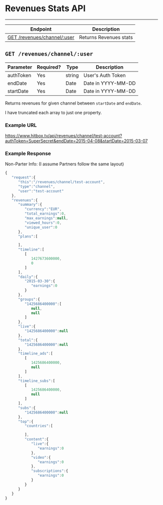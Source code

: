 # Revenues Stats API
***

| Endpoint | Description |
| ---- | --------------- |
| [GET /revenues/channel/:user](/channel/revenues.md#get-revenueschanneluser) | Returns Revenues stats |

## `GET /revenues/channel/:user`

| Parameter | Required? | Type | Description |
| --- | --- | --- | --- |
| authToken | Yes | string | User's Auth Token |
| endDate | Yes | Date | Date in YYYY-MM-DD |
| startDate | Yes | Date | Date in YYYY-MM-DD |

Returns revenues for given channel between `startDate` and `endDate`.

I have truncated each array to just one property.

### Example URL

https://www.hitbox.tv/api/revenues/channel/test-account?authToken=SuperSecret&endDate=2015-04-08&startDate=2015-03-07

### Example Response 

Non-Parter Info: (I assume Partners follow the same layout)
```javascript
{
   "request":{
      "this":"/revenues/channel/test-account",
      "type":"channel",
      "user":"test-account"
   },
   "revenues":{
      "summary":{
         "currency":"EUR",
         "total_earnings":0,
         "max_earnings":null,
         "viewed_hours":0,
         "unique_user":0
      },
      "plans":[

      ],
      "timeline":[
         [
            1427673600000,
            0
         ]
      ],
      "daily":{
         "2015-03-30":{
            "earnings":0
         }
      },
      "groups":{
         "1425686400000":[
            null,
            null
         ]
      },
      "live":{
         "1425686400000":null
      },
      "total":{
         "1425686400000":null
      },
      "timeline_ads":[
         [
            1425686400000,
            null
         ]
      ],
      "timeline_subs":[
         [
            1425686400000,
            null
         ]
      ],
      "subs":{
         "1425686400000":null
      },
      "top":{
         "countries":[

         ],
         "content":{
            "live":{
               "earnings":0
            },
            "video":{
               "earnings":0
            },
            "subscriptions":{
               "earnings":0
            }
         }
      }
   }
}
```
